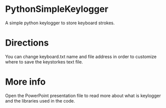 # PythonSimpleKeylogger
A simple python keylogger to store keyboard strokes. 


# Directions
You can change keyboard.txt name and file address in order to customize where to save the keystorkes text file.

# More info
Open the PowerPoint presentation file to read more about what is keylogger and the libraries used in the code.
